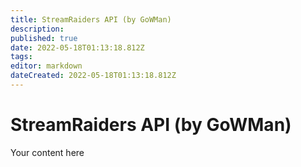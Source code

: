 ```yaml
---
title: StreamRaiders API (by GoWMan)
description: 
published: true
date: 2022-05-18T01:13:18.812Z
tags: 
editor: markdown
dateCreated: 2022-05-18T01:13:18.812Z
---
```


# StreamRaiders API (by GoWMan)
Your content here